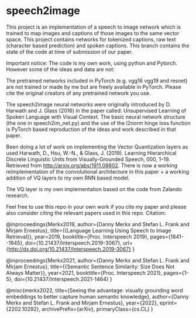 # speech2image
This project is an implementation of a speech to image network which is trained to map images and captions of those images to the same vector space. This project contains networks for tokenized captions, raw text (character based prediction) and spoken captions. This branch contains the state of the code at time of submission of our paper.

Important notice:
The code is my own work, using python and Pytorch. However some of the ideas and data are not:

The pretrained networks included in PyTorch (e.g. vgg16 vgg19 and resnet) are not trained or made by me but are freely available in PyTorch.
Please cite the original creators of any pretrained network you use. 

The speech2image neural networks were originally introduced by D. Harwath and J. Glass  (2016) in the paper called: Unsupervised Learning of Spoken Language with Visual Context. The basic neural network structure (the one in speech2im_net.py) and the use of the l2norm hinge loss function is PyTorch based reproduction of the ideas and work described in that paper.

Been doing a lot of work on implementing the Vector Quantization layers as used Harwath, D., Hsu, W.-N., & Glass, J. (2019). Learning Hierarchical Discrete Linguistic Units from Visually-Grounded Speech, 000, 1–19. Retrieved from http://arxiv.org/abs/1911.09602. There is now a working reimplementation of the convolutional architecture in this paper + a working addition of VQ layers to my own RNN based model. 

The VQ layer is my own implementation based on the code from Zalando research.

Feel free to use this repo in your own work if you cite my paper and please also consider citing the relevant papers used in this repo. Citation: 

@inproceedings{Merkx2019, author={Danny Merkx and Stefan L. Frank and Mirjam Ernestus}, title={{Language Learning Using Speech to Image Retrieval}}, year=2019, booktitle={Proc. Interspeech 2019}, pages={1841--1845}, doi={10.21437/Interspeech.2019-3067}, url={http://dx.doi.org/10.21437/Interspeech.2019-3067} }

@inproceedings{Merkx2021, author={Danny Merkx and Stefan L. Frank and Mirjam Ernestus}, title={{Semantic Sentence Similarity: Size Does Not Always Matter}}, year=2021, booktitle={Proc. Interspeech 2021}, pages={1-5}, doi={10.21437/Interspeech.2021-1464} }

@misc{merkx2022,
      title={Seeing the advantage: visually grounding word embeddings to better capture human semantic knowledge}, 
      author={Danny Merkx and Stefan L. Frank and Mirjam Ernestus},
      year={2022},
      eprint={2202.10292},
      archivePrefix={arXiv},
      primaryClass={cs.CL}
}
